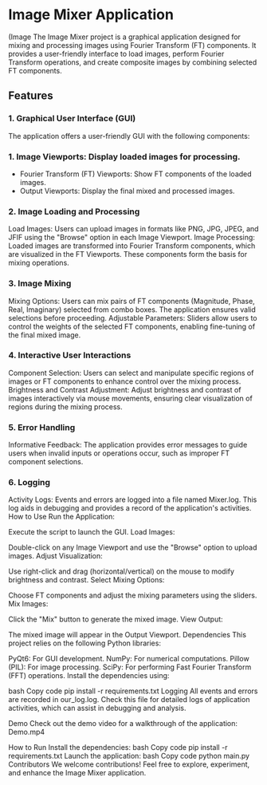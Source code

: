 # Image Mixer Application
(Image
The Image Mixer project is a graphical application designed for mixing and processing images using Fourier Transform (FT) components. It provides a user-friendly interface to load images, perform Fourier Transform operations, and create composite images by combining selected FT components.
## Features
### 1. Graphical User Interface (GUI)
The application offers a user-friendly GUI with the following components:

### 1. Image Viewports: Display loaded images for processing.
- Fourier Transform (FT) Viewports: Show FT components of the loaded images.
- Output Viewports: Display the final mixed and processed images.
### 2. Image Loading and Processing
Load Images: Users can upload images in formats like PNG, JPG, JPEG, and JFIF using the "Browse" option in each Image Viewport.
Image Processing: Loaded images are transformed into Fourier Transform components, which are visualized in the FT Viewports. These components form the basis for mixing operations.
### 3. Image Mixing
Mixing Options: Users can mix pairs of FT components (Magnitude, Phase, Real, Imaginary) selected from combo boxes. The application ensures valid selections before proceeding.
Adjustable Parameters: Sliders allow users to control the weights of the selected FT components, enabling fine-tuning of the final mixed image.
### 4. Interactive User Interactions
Component Selection: Users can select and manipulate specific regions of images or FT components to enhance control over the mixing process.
Brightness and Contrast Adjustment: Adjust brightness and contrast of images interactively via mouse movements, ensuring clear visualization of regions during the mixing process.
### 5. Error Handling
Informative Feedback: The application provides error messages to guide users when invalid inputs or operations occur, such as improper FT component selections.
### 6. Logging
  Activity Logs: Events and errors are logged into a file named Mixer.log. This log aids in debugging and provides a record of the application's activities.
How to Use
Run the Application:

Execute the script to launch the GUI.
Load Images:

Double-click on any Image Viewport and use the "Browse" option to upload images.
Adjust Visualization:

Use right-click and drag (horizontal/vertical) on the mouse to modify brightness and contrast.
Select Mixing Options:

Choose FT components and adjust the mixing parameters using the sliders.
Mix Images:

Click the "Mix" button to generate the mixed image.
View Output:

The mixed image will appear in the Output Viewport.
Dependencies
This project relies on the following Python libraries:

PyQt6: For GUI development.
NumPy: For numerical computations.
Pillow (PIL): For image processing.
SciPy: For performing Fast Fourier Transform (FFT) operations.
Install the dependencies using:

bash
Copy code
pip install -r requirements.txt
Logging
All events and errors are recorded in our_log.log. Check this file for detailed logs of application activities, which can assist in debugging and analysis.

Demo
Check out the demo video for a walkthrough of the application: Demo.mp4

How to Run
Install the dependencies:
bash
Copy code
pip install -r requirements.txt
Launch the application:
bash
Copy code
python main.py
Contributors
We welcome contributions! Feel free to explore, experiment, and enhance the Image Mixer application.
